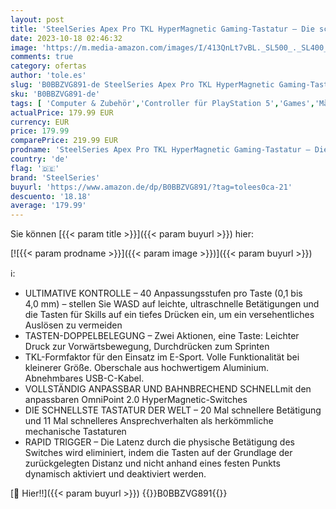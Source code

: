 ```yaml
---
layout: post
title: 'SteelSeries Apex Pro TKL HyperMagnetic Gaming-Tastatur – Die schnellste Tastatur – Anpassbares Ansprechverhalten – E-Sports TKL-Formfaktor – OLED-Bildschirm – RGB – PBT-Keycaps – USB-C – 2023 Edition'
date: 2023-10-18 02:46:32
image: 'https://m.media-amazon.com/images/I/413QnLt7vBL._SL500_._SL400_.jpg'
comments: true
category: ofertas
author: 'tole.es'
slug: 'B0BBZVG891-de SteelSeries Apex Pro TKL HyperMagnetic Gaming-Tastatur –...'
sku: 'B0BBZVG891-de'
tags: [ 'Computer & Zubehör','Controller für PlayStation 5','Games','Mäuse, Tastaturen & Eingabegeräte','PlayStation 5','Tastaturen','Zubehör für PlayStation 5','steelseries','🇩🇪', ]
actualPrice: 179.99 EUR
currency: EUR
price: 179.99
comparePrice: 219.99 EUR
prodname: 'SteelSeries Apex Pro TKL HyperMagnetic Gaming-Tastatur – Die schnellste Tastatur – Anpassbares Ansprechverhalten – E-Sports TKL-Formfaktor – OLED-Bildschirm – RGB – PBT-Keycaps – USB-C – 2023 Edition'
country: 'de'
flag: '🇩🇪'
brand: 'SteelSeries'
buyurl: 'https://www.amazon.de/dp/B0BBZVG891/?tag=tolees0ca-21'
descuento: '18.18'
average: '179.99'
---
```


Sie können [{{< param title >}}]({{< param buyurl >}}) hier:

[![{{< param prodname >}}]({{< param image >}})]({{< param buyurl >}})

ℹ️:

- ULTIMATIVE KONTROLLE – 40 Anpassungsstufen pro Taste (0,1 bis 4,0 mm) – stellen Sie WASD auf leichte, ultraschnelle Betätigungen und die Tasten für Skills auf ein tiefes Drücken ein, um ein versehentliches Auslösen zu vermeiden
- TASTEN-DOPPELBELEGUNG – Zwei Aktionen, eine Taste: Leichter Druck zur Vorwärtsbewegung, Durchdrücken zum Sprinten
- TKL-Formfaktor für den Einsatz im E-Sport. Volle Funktionalität bei kleinerer Größe. Oberschale aus hochwertigem Aluminium. Abnehmbares USB-C-Kabel.
- VOLLSTÄNDIG ANPASSBAR UND BAHNBRECHEND SCHNELLmit den anpassbaren OmniPoint 2.0 HyperMagnetic-Switches
- DIE SCHNELLSTE TASTATUR DER WELT – 20 Mal schnellere Betätigung und 11 Mal schnelleres Ansprechverhalten als herkömmliche mechanische Tastaturen
- RAPID TRIGGER – Die Latenz durch die physische Betätigung des Switches wird eliminiert, indem die Tasten auf der Grundlage der zurückgelegten Distanz und nicht anhand eines festen Punkts dynamisch aktiviert und deaktiviert werden.

[🛒 Hier!!]({{< param buyurl >}})
{{<world>}}B0BBZVG891{{</world>}}

